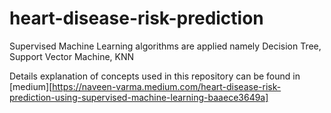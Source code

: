 # heart-disease-risk-prediction
Supervised Machine Learning algorithms are applied namely Decision Tree, Support Vector Machine, KNN

Details explanation of concepts used in this repository can be found in [medium][https://naveen-varma.medium.com/heart-disease-risk-prediction-using-supervised-machine-learning-baaece3649a]
